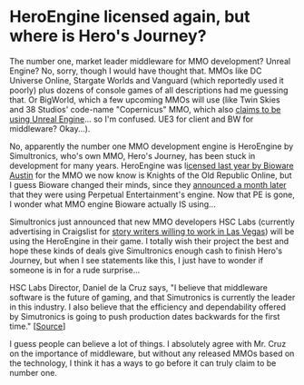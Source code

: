 # HeroEngine licensed again, but where is Hero's Journey?

The number one, market leader middleware for MMO development? Unreal Engine? No, sorry, though I would have thought that. MMOs like DC Universe Online, Stargate Worlds and Vanguard (which reportedly used it poorly) plus dozens of console games of all descriptions had me guessing that. Or BigWorld, which a few upcoming MMOs will use (like Twin Skies and 38 Studios' code-name "Copernicus" MMO, which also [claims to be using Unreal Engine](http://www.nerfbat.com/2008/03/05/38-studios-licenses-unreal-engine-3/)... so I'm confused. UE3 for client and BW for middleware? Okay...).

No, apparently the number one MMO development engine is HeroEngine by Simultronics, who's own MMO, Hero's Journey, has been stuck in development for many years. HeroEngine was l[icensed last year by Bioware Austin](http://ftp.gamasutra.com/php-bin/news_index.php?story=13088) for the MMO we now know is Knights of the Old Republic Online, but I guess Bioware changed their minds, since they [announced a month later](http://kotaku.com/gaming/what.s-in-the-box%3F!/bioware-taps-perpetual-mmo-engine-280217.php) that they were using Perpetual Entertainment's engine. Now that PE is gone, I wonder what MMO engine Bioware actually IS using...

Simultronics just announced that new MMO developers HSC Labs (currently advertising in Craigslist for [story writers willing to work in Las Vegas](http://lasvegas.craigslist.org/wri/775128545.html)) will be using the HeroEngine in their game. I totally wish their project the best and hope these kinds of deals give Simultronics enough cash to finish Hero's Journey, but when I see statements like this, I just have to wonder if someone is in for a rude surprise...


> 
HSC Labs Director, Daniel de la Cruz says, "I believe that middleware software is the future of gaming, and that Simutronics is currently the leader in this industry. I also believe that the efficiency and dependability offered by Simutronics is going to push production dates backwards for the first time." [[Source](http://www.marketwatch.com/news/story/simutronics-licenses-heroengine-hsc-labs/story.aspx?guid={0C362285-B6BB-4011-B006-81530E76D05E}&dist=hppr)]



I guess people can believe a lot of things. I absolutely agree with Mr. Cruz on the importance of middleware, but without any released MMOs based on the technology, I think it has a ways to go before it can truly claim to be number one.

